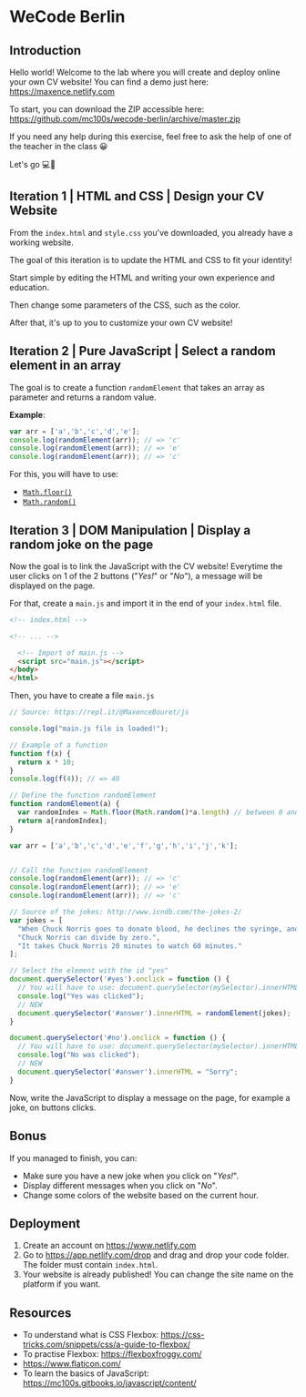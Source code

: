 # WeCode Berlin

## Introduction

Hello world! Welcome to the lab where you will create and deploy online your own CV website! You can find a demo just here: https://maxence.netlify.com

To start, you can download the ZIP accessible here: https://github.com/mc100s/wecode-berlin/archive/master.zip

If you need any help during this exercise, feel free to ask the help of one of the teacher in the class 😀

Let's go 💻🚀


## Iteration 1 | HTML and CSS | Design your CV Website

From the `index.html` and `style.css` you've downloaded, you already have a working website. 

The goal of this iteration is to update the HTML and CSS to fit your identity!

Start simple by editing the HTML and writing your own experience and education.

Then change some parameters of the CSS, such as the color.

After that, it's up to you to customize your own CV website!

## Iteration 2 | Pure JavaScript | Select a random element in an array

The goal is to create a function `randomElement` that takes an array as parameter and returns a random value.

**Example**:
```js
var arr = ['a','b','c','d','e'];
console.log(randomElement(arr)); // => 'c'
console.log(randomElement(arr)); // => 'e'
console.log(randomElement(arr)); // => 'c'
```

For this, you will have to use:
- [`Math.floor()`](https://developer.mozilla.org/en-US/docs/Web/JavaScript/Reference/Global_Objects/Math/floor)
- [`Math.random()`](https://developer.mozilla.org/en-US/docs/Web/JavaScript/Reference/Global_Objects/Math/random)

## Iteration 3 | DOM Manipulation | Display a random joke on the page

Now the goal is to link the JavaScript with the CV website! Everytime the user clicks on 1 of the 2 buttons ("*Yes!*" or "*No*"), a message will be displayed on the page.

For that, create a `main.js` and import it in the end of your `index.html` file.

```html
<!-- index.html -->

<!-- ... -->

  <!-- Import of main.js -->
  <script src="main.js"></script>
</body>
</html>
```

Then, you have to create a file `main.js`

```js
// Source: https://repl.it/@MaxenceBouret/js

console.log("main.js file is loaded!");

// Example of a function
function f(x) {
  return x * 10;
}
console.log(f(4)); // => 40

// Define the function randomElement
function randomElement(a) {
  var randomIndex = Math.floor(Math.random()*a.length) // between 0 and the lenght of the array -1
  return a[randomIndex];
}

var arr = ['a','b','c','d','e','f','g','h','i','j','k'];


// Call the function randomElement
console.log(randomElement(arr)); // => 'c'
console.log(randomElement(arr)); // => 'e'
console.log(randomElement(arr)); // => 'c'

// Source of the jokes: http://www.icndb.com/the-jokes-2/
var jokes = [
  "When Chuck Norris goes to donate blood, he declines the syringe, and instead requests a hand gun and a bucket.",
  "Chuck Norris can divide by zero.",
  "It takes Chuck Norris 20 minutes to watch 60 minutes."
];

// Select the element with the id "yes"
document.querySelector('#yes').onclick = function () {
  // You will have to use: document.querySelector(mySelector).innerHTML = "My new HTML"
  console.log("Yes was clicked");
  // NEW
  document.querySelector('#answer').innerHTML = randomElement(jokes);
}

document.querySelector('#no').onclick = function () {
  // You will have to use: document.querySelector(mySelector).innerHTML = "My new HTML"
  console.log("No was clicked");
  // NEW
  document.querySelector('#answer').innerHTML = "Sorry";
}
```

Now, write the JavaScript to display a message on the page, for example a joke, on buttons clicks.

## Bonus

If you managed to finish, you can:
- Make sure you have a new joke when you click on "*Yes!*".
- Display different messages when you click on "*No*".
- Change some colors of the website based on the current hour.

## Deployment
1. Create an account on https://www.netlify.com
2. Go to https://app.netlify.com/drop and drag and drop your code folder. The folder must contain `index.html`.
3. Your website is already published! You can change the site name on the platform if you want.


## Resources
- To understand what is CSS Flexbox: https://css-tricks.com/snippets/css/a-guide-to-flexbox/
- To practise Flexbox: https://flexboxfroggy.com/
- https://www.flaticon.com/
- To learn the basics of JavaScript: https://mc100s.gitbooks.io/javascript/content/
